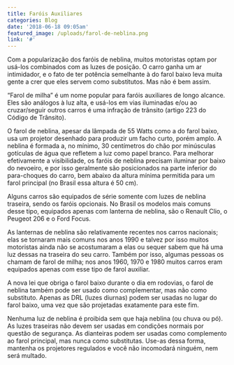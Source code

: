 ```yaml
---
title: Faróis Auxiliares
categories: Blog
date: '2018-06-18 09:05am'
featured_image: /uploads/farol-de-neblina.png
link: '#'
---
```

Com a popularização dos faróis de neblina, muitos motoristas optam por usá-los combinados com as luzes de posição. O carro ganha um ar intimidador, e o fato de ter potência semelhante à do farol baixo leva muita gente a crer que eles servem como substitutos. Mas não é bem assim.

“Farol de milha” é um nome popular para faróis auxiliares de longo alcance. Eles são análogos à luz alta, e usá-los em vias iluminadas e/ou ao cruzar/seguir outros carros é uma infração de trânsito (artigo 223 do Código de Trânsito).

O farol de neblina, apesar da lâmpada de 55 Watts como a do farol baixo, usa um projetor desenhado para produzir um facho curto, porém amplo. A neblina é formada a, no mínimo, 30 centímetros do chão por minúsculas gotículas de água que refletem a luz como papel branco. Para melhorar efetivamente a visibilidade, os faróis de neblina precisam iluminar por baixo do nevoeiro, e por isso geralmente são posicionados na parte inferior do para-choques do carro, bem abaixo da altura mínima permitida para um farol principal (no Brasil essa altura é 50 cm).

Alguns carros são equipados de série somente com luzes de neblina traseira, sendo os faróis  opcionais. No Brasil os modelos mais comuns desse tipo, equipados apenas com lanterna de neblina, são o Renault Clio, o Peugeot 206 e o Ford Focus.

As lanternas de neblina são relativamente recentes nos carros nacionais; elas se tornaram mais comuns nos anos 1990 e talvez por isso muitos motoristas ainda não se acostumaram a elas ou sequer sabem que há uma luz dessas na traseira do seu carro. Também por isso, algumas pessoas os chamam de farol de milha; nos anos 1960, 1970 e 1980 muitos carros eram equipados apenas com esse tipo de farol auxiliar.

A nova lei que obriga o farol baixo durante o dia em rodovias, o farol de neblina também pode ser usado como complementar, mas não como substituto. Apenas as DRL (luzes diurnas) podem ser usadas no lugar do farol baixo, uma vez que são projetadas exatamente para este fim.

Nenhuma luz de neblina é proibida sem que haja neblina (ou chuva ou pó). As luzes traseiras não devem ser usadas em condições normais por questão de segurança. As dianteiras podem ser usadas como complemento ao farol principal, mas nunca como substitutas. Use-as dessa forma, mantenha os projetores regulados e você não incomodará ninguém, nem será multado.
